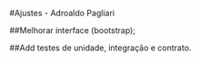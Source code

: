 #Ajustes - Adroaldo Pagliari

##Melhorar interface (bootstrap);

##Add testes de unidade, integração e contrato.